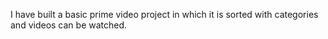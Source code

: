 I have built a basic prime video project in which it is sorted with categories and videos can be watched.
